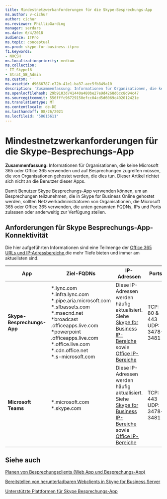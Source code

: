 ```yaml
---
title: Mindestnetzwerkanforderungen für die Skype-Besprechungs-App
ms.author: v-cichur
author: cichur
ms.reviewer: PhillipGarding
manager: serdars
ms.date: 6/4/2018
audience: ITPro
ms.topic: conceptual
ms.prod: skype-for-business-itpro
f1.keywords:
- NOCSH
ms.localizationpriority: medium
ms.collection:
- IT_Skype16
- Strat_SB_Admin
ms.custom: ''
ms.assetid: d9666787-e72b-41e1-ba37-aec5fb849a10
description: 'Zusammenfassung: Informationen für Organisationen, die keine Microsoft 365 oder Office 365 verwenden und auf Besprechungen zugreifen müssen, die von Organisationen gehostet werden, die dies tun.'
ms.openlocfilehash: 29b9103d741440a480be27e9d4268d6cc8d94c47
ms.sourcegitcommit: 556fffc96729150efcc04cd5d6069c402012421e
ms.translationtype: MT
ms.contentlocale: de-DE
ms.lasthandoff: 08/26/2021
ms.locfileid: "58615611"
---
```

# <a name="skype-meetings-app-minimum-network-requirements"></a>Mindestnetzwerkanforderungen für die Skype-Besprechungs-App
 
**Zusammenfassung:**  Informationen für Organisationen, die keine Microsoft 365 oder Office 365 verwenden und auf Besprechungen zugreifen müssen, die von Organisationen gehostet werden, die dies tun. Dieser Artikel richtet sich nicht an die Benutzer dieser Apps.
  
Damit Benutzer Skype Besprechungs-App verwenden können, um an Besprechungen teilzunehmen, die in Skype for Business Online gehostet werden, sollten Netzwerkadministratoren von Organisationen, die Microsoft 365 oder Office 365 verwenden, die unten genannten FQDNs, IPs und Ports zulassen oder anderweitig zur Verfügung stellen.

## <a name="requirements-for-skype-meetings-app-connectivity"></a>Anforderungen für Skype Besprechungs-App-Konnektivität

Die hier aufgeführten Informationen sind eine Teilmenge der [Office 365 URLs und IP-Adressbereiche,](https://support.office.com/article/Office-365-URLs-and-IP-address-ranges-8548a211-3fe7-47cb-abb1-355ea5aa88a2?ui=en-US&amp;amp;rs=en-US&amp;amp;ad=US)die mehr Tiefe bieten und immer am aktuellsten sind.
                    
 
|App |Ziel-FQDNs  |IP-Adressen  |Ports  |
|---|---------|---------|---------|
|**Skype-Besprechungs-App** | \*.lync.com <br/>\*.infra.lync.com<br/>\*.pipe.aria.microsoft.com<br/>\*.sfbassets.com<br/>\*.msecnd.net<br/>\*broadcast <span></span> .officeapps.live.com <br/>\*powerpoint <span></span> .officeapps.live.com <br/>\*.office.live.com<br/>\*.cdn.office.net<br/>*.s-microsoft.com<br/>        |   Diese IP-Adressen werden häufig aktualisiert.  Siehe [Skype for Business IP-Bereiche](https://support.office.com/article/office-365-urls-and-ip-address-ranges-8548a211-3fe7-47cb-abb1-355ea5aa88a2?ui=en-US&amp;rs=en-US&amp;ad=US#bkmk_sfb_ip) sowie [Office IP-Bereiche](https://support.office.com/article/Office-365-URLs-and-IP-address-ranges-8548a211-3fe7-47cb-abb1-355ea5aa88a2?ui=en-US&amp;amp;rs=en-US&amp;amp;ad=US)         |TCP: 80 &amp; 443<br/>UDP: 3478-3481<br/>
|**Microsoft Teams**    | \*<span></span>.microsoft.com <br/>\*<span></span>.skype.com | Diese IP-Adressen werden häufig aktualisiert.  Siehe [Skype for Business IP-Bereiche](https://support.office.com/article/office-365-urls-and-ip-address-ranges-8548a211-3fe7-47cb-abb1-355ea5aa88a2?ui=en-US&amp;rs=en-US&amp;ad=US#bkmk_sfb_ip) sowie [Office IP-Bereiche](https://support.office.com/article/Office-365-URLs-and-IP-address-ranges-8548a211-3fe7-47cb-abb1-355ea5aa88a2?ui=en-US&amp;amp;rs=en-US&amp;amp;ad=US)      |TCP: 443 <br/> UDP: 3478-3481

## <a name="see-also"></a>Siehe auch
<a name="BKMK_Conferencing"> </a>

[Planen von Besprechungsclients (Web App und Besprechungs-App)](meetings-clients.md)

[Bereitstellen von herunterladbaren Webclients in Skype for Business Server](../../deploy/deploy-clients/deploy-web-downloadable-clients.md)

[Unterstützte Plattformen für Skype Besprechungs-App](https://support.office.com/client/results?Shownav=true&amp;lcid=1033&amp;ns=SKFBWA&amp;version=15&amp;omkt=en-US&amp;ver=15&amp;HelpID=SfBWebApp4001)
